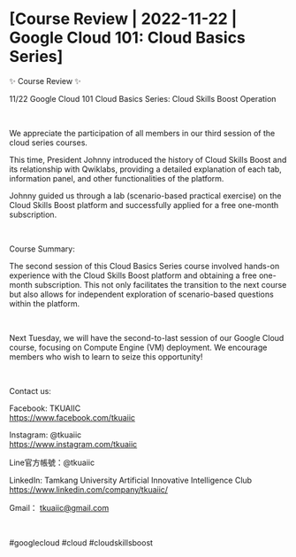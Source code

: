 # [Course Review | 2022-11-22 | Google Cloud 101: Cloud Basics Series]

✨ Course Review ✨

11/22 Google Cloud 101 Cloud Basics Series: Cloud Skills Boost Operation

&nbsp;

We appreciate the participation of all members in our third session of the cloud series courses.

This time, President Johnny introduced the history of Cloud Skills Boost and its relationship with Qwiklabs, providing a detailed explanation of each tab, information panel, and other functionalities of the platform.

Johnny guided us through a lab (scenario-based practical exercise) on the Cloud Skills Boost platform and successfully applied for a free one-month subscription.

&nbsp;

Course Summary:

The second session of this Cloud Basics Series course involved hands-on experience with the Cloud Skills Boost platform and obtaining a free one-month subscription. This not only facilitates the transition to the next course but also allows for independent exploration of scenario-based questions within the platform.

&nbsp;

Next Tuesday, we will have the second-to-last session of our Google Cloud course, focusing on Compute Engine (VM) deployment. We encourage members who wish to learn to seize this opportunity!

&nbsp;

Contact us:

Facebook: TKUAIIC <br />https://www.facebook.com/tkuaiic

Instagram: @tkuaiic <br />https://www.instagram.com/tkuaiic

Line官方帳號：@tkuaiic

LinkedIn: Tamkang University Artificial Innovative Intelligence Club <br />https://www.linkedin.com/company/tkuaiic/

Gmail： <tkuaiic@gmail.com>

&nbsp;

\#googlecloud #cloud #cloudskillsboost
